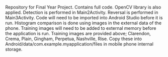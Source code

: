 Repository for Final Year Project.
Contains full code. OpenCV library is also applied.
Detection is performed in Main2Activity. Reversal is performed in Main3Activity.
Code will need to be imported into Android Studio before it is run.
Histogram comparison is done using images in the external data of the phone. Training images will need to be added to external memory before the application is run. Training images are provided above; Clarendon, Crema, Plain, Gingham, Perpetua, Nashville, Rise. Copy these into Android/data/com.example.myapplication/files in mobile phone internal storage.
